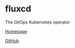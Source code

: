 # fluxcd

The GitOps Kubernetes operator

[Homepage](https://fluxcd.io/)

[GitHub](https://github.com/fluxcd/flux)
